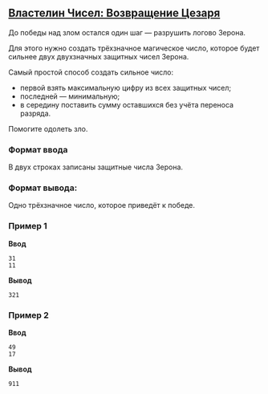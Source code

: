 ## [Властелин Чисел: Возвращение Цезаря](../../../solutions/2.2/22_o.py)

До победы над злом остался один шаг — разрушить логово Зерона.

Для этого нужно создать трёхзначное магическое число, которое будет сильнее двух двухзначных защитных чисел Зерона.

Самый простой способ создать сильное число:

- первой взять максимальную цифру из всех защитных чисел;
- последней — минимальную;
- в середину поставить сумму оставшихся без учёта переноса разряда.

Помогите одолеть зло.

### Формат ввода

В двух строках записаны защитные числа Зерона.

### Формат вывода:

Одно трёхзначное число, которое приведёт к победе.

### Пример 1

**Ввод**
```plaintext
31
11
```

**Вывод**
```plaintext
321
```

### Пример 2

**Ввод**
```plaintext
49
17
```

**Вывод**
```plaintext
911
```